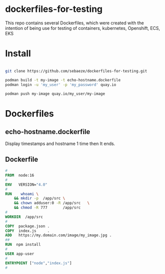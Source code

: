 # dockerfiles-for-testing

This repo contains several Dockerfiles, which were created with the intention of being use for testing of containers, kubernetes, Openshift, ECS, EKS


# Install

```bash

git clone https://github.com/sebaeze/dockerfiles-for-testing.git

podman build -t my-image -t echo-hostname.dockerfile
podman login -u 'my_user' -p 'my_password' quay.io

podman push my-image quay.io/my_user/my-image
```

# Dockerfiles

## echo-hostname.dockerfile
Display timestamps and hostname 1 time then It ends.


## Dockerfile

```Dockerfile
#
FROM  node:16
#
ENV   VERSION="4.0"
#
RUN    whoami \
    && mkdir -p  /app/src \
    && chown adduser:0 -R /app/src   \
    && chmod -R 777       /app/src
#
WORKDIR  /app/src
#
COPY  package.json .
COPY  index.js     .
ADD   https://my.domain.com/image/my_image.jpg .
##
RUN  npm install
#
USER app-user
#
ENTRYPOINT ["node","index.js"]
#
```